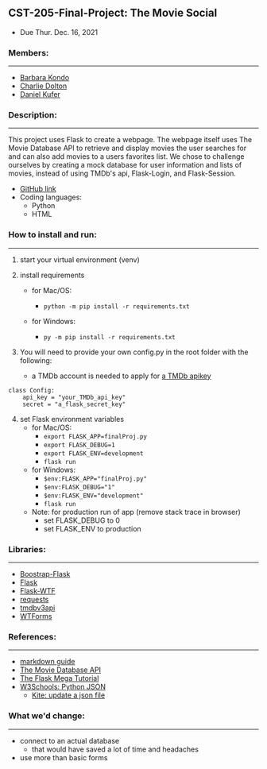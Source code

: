 ## CST-205-Final-Project: **The Movie Social**
- Due Thur. Dec. 16, 2021

### Members:
---
- [Barbara Kondo](https://github.com/bKondo)
- [Charlie Dolton](https://github.com/charliedolton)
- [Daniel Kufer](https://github.com/lizardgai4)

### Description:
---
This project uses Flask to create a webpage. The webpage itself uses The Movie Database API to retrieve and display movies the user searches for and can also add movies to a users favorites list. We chose to challenge ourselves by creating a mock database for user information and lists of movies, instead of using TMDb's api, Flask-Login, and Flask-Session.

- [GitHub link](https://github.com/charliedolton/CST-205-Final-Project)
- Coding languages:
    - Python
    - HTML

### How to install and run:
---
1. start your virtual environment (venv)

2. install requirements
    - for Mac/OS:
        - `python -m pip install -r requirements.txt`

    - for Windows:
        - `py -m pip install -r requirements.txt`

3. You will need to provide your own config.py in the root folder with the following:
    - a TMDb account is needed to apply for [a TMDb apikey](https://www.themoviedb.org/settings/api)
```
class Config:
    api_key = "your_TMDb_api_key"
    secret = "a_flask_secret_key"
```
4. set Flask environment variables
    - for Mac/OS:
        - `export FLASK_APP=finalProj.py`
        - `export FLASK_DEBUG=1`
        - `export FLASK_ENV=development`
        - `flask run`
    - for Windows:
        - `$env:FLASK_APP="finalProj.py"`
        - `$env:FLASK_DEBUG="1"`
        - `$env:FLASK_ENV="development"`
        - `flask run`
    - Note: for production run of app (remove stack trace in browser)
        - set FLASK_DEBUG to 0
        - set FLASK_ENV to production

### Libraries:
---
- [Boostrap-Flask](https://pypi.org/project/Bootstrap-Flask/)
- [Flask](https://pypi.org/project/Flask/)
- [Flask-WTF](https://pypi.org/project/Flask-WTF/)
- [requests](https://pypi.org/project/requests/)
- [tmdbv3api](https://pypi.org/project/tmdbv3api/)
- [WTForms](https://pypi.org/project/WTForms/)

### References:
---
- [markdown guide](https://www.markdownguide.org/cheat-sheet/)
- [The Movie Database API](https://developers.themoviedb.org/3/getting-started/introduction)
- [The Flask Mega Tutorial](https://blog.miguelgrinberg.com/post/the-flask-mega-tutorial-part-i-hello-world)
- [W3Schools: Python JSON](https://www.w3schools.com/python/python_json.asp)
  - [Kite: update a json file](https://www.kite.com/python/answers/how-to-update-a-json-file-in-python)

### What we'd change:
---
- connect to an actual database
    - that would have saved a lot of time and headaches
- use more than basic forms